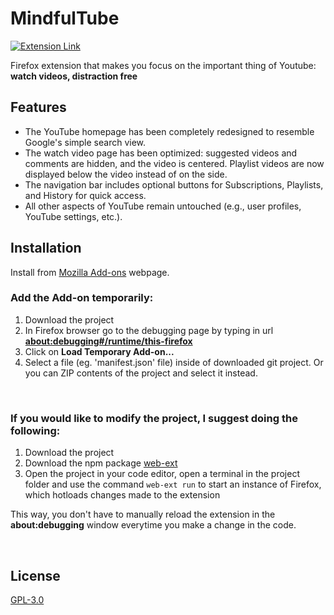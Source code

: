 # MindfulTube
[![Extension Link](https://img.shields.io/badge/Mozilla%20Extension-Link-blue?style=for-the-badge&logo=FirefoxBrowser)](https://addons.mozilla.org/en-US/firefox/addon/mindfultube/)

Firefox extension that makes you focus on the important thing of Youtube: <b> watch videos, distraction free </b>

## Features

- The YouTube homepage has been completely redesigned to resemble Google's simple search view.
- The watch video page has been optimized: suggested videos and comments are hidden, and the video is centered. Playlist videos are now displayed below the video instead of on the side.
- The navigation bar includes optional buttons for Subscriptions, Playlists, and History for quick access.
- All other aspects of YouTube remain untouched (e.g., user profiles, YouTube settings, etc.).

## Installation

Install from [Mozilla Add-ons](https://addons.mozilla.org/en-US/firefox/addon/mindfultube/) webpage.

### Add the Add-on temporarily:
1. Download the project
2. In Firefox browser go to the debugging page by typing in url <b>[about:debugging#/runtime/this-firefox](about:debugging#/runtime/this-firefox)</b>
4. Click on <b>Load Temporary Add-on...</b>
5. Select a file (eg. 'manifest.json' file) inside of downloaded git project. Or you can ZIP contents of the project and select it instead.

<br>

### If you would like to modify the project, I suggest doing the following:
1. Download the project
2. Download the npm package [web-ext](https://www.npmjs.com/package/web-ext)
3. Open the project in your code editor, open a terminal in the project folder and use the command `web-ext run` to start an instance of Firefox, which hotloads changes made to the extension 

This way, you don't have to manually reload the extension in the <b>about:debugging</b> window everytime you make a change in the code.

<br>

## License

[GPL-3.0](https://github.com/Vulpelo/hide-youtube-shorts/blob/master/LICENCE.md)
